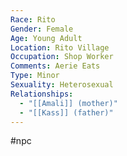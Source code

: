 ```yaml
---
Race: Rito
Gender: Female
Age: Young Adult
Location: Rito Village
Occupation: Shop Worker
Comments: Aerie Eats
Type: Minor
Sexuality: Heterosexual
Relationships:
  - "[[Amali]] (mother)"
  - "[[Kass]] (father)"
---
```

 #npc 

